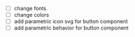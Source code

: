 - [ ] change fonts
- [ ] change colors
- [ ] add parametric icon svg for button component
- [ ] add parametric behavior for button component
